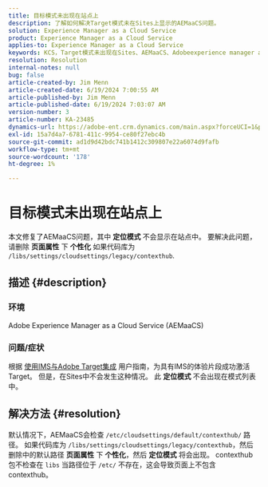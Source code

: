 ```yaml
---
title: 目标模式未出现在站点上
description: 了解如何解决Target模式未在Sites上显示的AEMaaCS问题。
solution: Experience Manager as a Cloud Service
product: Experience Manager as a Cloud Service
applies-to: Experience Manager as a Cloud Service
keywords: KCS，Target模式未出现在Sites、AEMaaCS、Adobeexperience manager as a cloud service上
resolution: Resolution
internal-notes: null
bug: false
article-created-by: Jim Menn
article-created-date: 6/19/2024 7:00:55 AM
article-published-by: Jim Menn
article-published-date: 6/19/2024 7:03:07 AM
version-number: 3
article-number: KA-23485
dynamics-url: https://adobe-ent.crm.dynamics.com/main.aspx?forceUCI=1&pagetype=entityrecord&etn=knowledgearticle&id=7bf868ab-092e-ef11-840a-000d3a5a67ba
exl-id: 15a7d4a7-6781-411c-9954-ce80f27ebc4b
source-git-commit: ad1d9d42bdc741b1412c309807e22a6074d9fafb
workflow-type: tm+mt
source-wordcount: '178'
ht-degree: 1%

---
```


# 目标模式未出现在站点上


本文修复了AEMaaCS问题，其中 <b>定位模式</b> 不会显示在站点中。 要解决此问题，请删除 <b>页面属性</b> 下 <b>个性化</b> 如果代码库为 `/libs/settings/cloudsettings/legacy/contexthub`.

## 描述 {#description}


### 环境

Adobe Experience Manager as a Cloud Service (AEMaaCS)

### 问题/症状

根据 [使用IMS与Adobe Target集成](https://experienceleague.adobe.com/docs/experience-manager-65/content/sites/administering/integration/integration-target-ims.html) 用户指南，为具有IMS的体验片段成功激活Target。 但是，在Sites中不会发生这种情况。 此 <b>定位模式</b> 不会出现在模式列表中。


## 解决方法 {#resolution}


默认情况下，AEMaaCS会检查 `/etc/cloudsettings/default/contexthub/` 路径。 如果代码库为 `/libs/settings/cloudsettings/legacy/contexthub`，然后删除中的默认路径 <b>页面属性</b> 下 <b>个性化</b>，然后 <b>定位模式</b> 将会出现。 contexthub包不检查在 `libs` 当路径位于 `/etc/` 不存在，这会导致页面上不包含contexthub。
